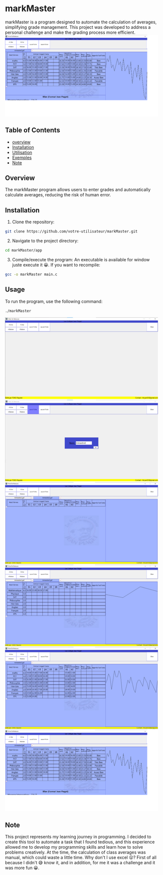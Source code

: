 # markMaster
markMaster is a program designed to automate the calculation of averages, simplifying grade management. This project was developed to address a personal challenge and make the grading process more efficient.
![screenshot](screenshots/6.png)

## Table of Contents
- [overview](#overview)
- [Installation](#installation)
- [Utilisation](#usage)
- [Exemples](#examples)
- [Note](#note)

## Overview
The markMaster program allows users to enter grades and automatically calculate averages, reducing the risk of human error.

## Installation
1. Clone the repository:
```bash
git clone https://github.com/votre-utilisateur/markMaster.git
```
2. Navigate to the project directory:
```bash
cd markMaster/app
```
3. Compile/execute the program:
An executable is available for window juste execute it 😀. If you want to recompile:
```bash
gcc -o markMaster main.c
```

## Usage
To run the program, use the following command:
```bash
./markMaster
```
![screenshot](screenshots/1.jpg)
![screenshot](screenshots/2.jpg)
![screenshot](screenshots/3.jpg)
![screenshot](screenshots/4.jpg)
![screenshot](screenshots/5.jpg)
![screenshot](screenshots/6.png)

## Note
This project represents my learning journey in programming. I decided to create this tool to automate a task that I found tedious, and this experience allowed me to develop my programming skills and learn how to solve problems creatively. At the time, the calculation of class averages was manual, which could waste a little time. Why don't I use excel 😮? First of all because I didn't 😅 know it, and in addition, for me it was a challenge and it was more fun 😀.
